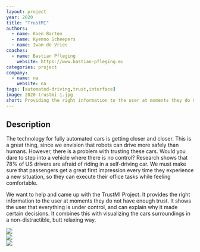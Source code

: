 ```yaml
---
layout: project
year: 2020
title: "TrustMI"
authors:
  - name: Koen Barten
  - name: Kyenno Scheepers
  - name: Iwan de Vries
coaches:
  - name: Bastian Pfleging
    website: https://www.bastian-pfleging.eu
categories: project
company:
  - name: na
    website: na
tags: [automated-driving,trust,interface]
image: 2020-trustmi-1.jpg
short: Providing the right information to the user at moments they do not have enough trust.
---
```


## Description
The technology for fully automated cars is getting closer and closer. This is a great thing, since we envision that robots can drive more safely than humans. However, there is a problem with trusting these cars. Would you dare to step into a vehicle where there is no control? Research shows that 78% of US drivers are afraid of riding in a self-driving car. We must make sure that passengers get a great first impression every time they experience a new situation, so they can execute their office tasks while feeling comfortable.

We want to help and came up with the TrustMI Project. It provides the right information to the user at moments they do not have enough trust. It shows the user that everything is under control, and can explain why it made certain decisions. It combines this with visualizing the cars surroundings in a non-distractible, butt relaxing way.

<div class="project-image">
  <img src="/assets/img/2020-trustmi-2.jpg">
</div>
<div class="project-image">
  <img src="/assets/img/2020-trustmi-3.jpg">
</div>
<div class="project-image">
  <img src="/assets/img/2020-trustmi-4.jpg">
</div>